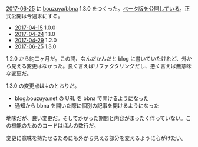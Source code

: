 [2017-06-25][] に [bouzuya/bbna][] 1.3.0 をつくった。[ベータ版を公開している](https://play.google.com/store/apps/details?id=net.bouzuya.blog)。正式公開は今週末にする。

- [2017-04-15][] 1.0.0
- [2017-04-24][] 1.1.0
- [2017-04-29][] 1.2.0
- [2017-06-25][] 1.3.0

1.2.0 から約二ヶ月だ。この間、なんだかんだと blog に書いていたけれど、外から見える変更はなかった。良く言えばリファクタリングだし、悪く言えば無意味な変更だ。

1.3.0 の変更点は↓のとおりだ。

- blog.bouzuya.net の URL を bbna で開けるようになった
- 通知から bbna を開いた際に個別の記事を開けるようになった

地味だが、良い変更だ。そしてかかった期間と内容がまったく伴っていない。この機能のためのコードはほんの数行だ。

変更に意味を持たせるためにも外から見える部分を変えるように心がけたい。

[2017-04-15]: http://blog.bouzuya.net/2017/04/15/
[2017-04-24]: http://blog.bouzuya.net/2017/04/24/
[2017-04-29]: http://blog.bouzuya.net/2017/04/29/
[2017-06-25]: http://blog.bouzuya.net/2017/06/25/
[bouzuya/bbna]: https://github.com/bouzuya/bbna
